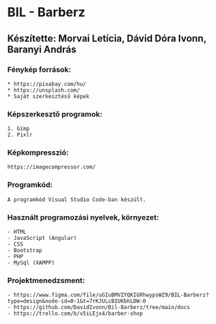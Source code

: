 # BIL - Barberz

## Készítette: Morvai Letícia, Dávid Dóra Ivonn, Baranyi András

### Fénykép források: 
    * https://pixabay.com/hu/
    * https://unsplash.com/
    * Saját szerkesztésű képek

### Képszerkesztő programok: 
    1. Gimp
    2. Pixlr

### Képkompresszió:
    https://imagecompressor.com/

### Programkód:
    A programkód Visual Studio Code-ban készült.

### Használt programozási nyelvek, környezet:
    - HTML
    - JavaScript (Angular)
    - CSS
    - Bootstrap
    - PHP
    - MySql (XAMPP)

### Projektmenedzsment: 
    - https://www.figma.com/file/uGIuBMVZYQKIGRhwypsWZ9/BIL-Barberz?type=design&node-id=0-1&t=7rKJULcBIUKbhLDW-0
    - https://github.com/DavidIvonn/Bil-Barberz/tree/main/docs
    - https://trello.com/b/v5iLEjx4/barber-shop

### 